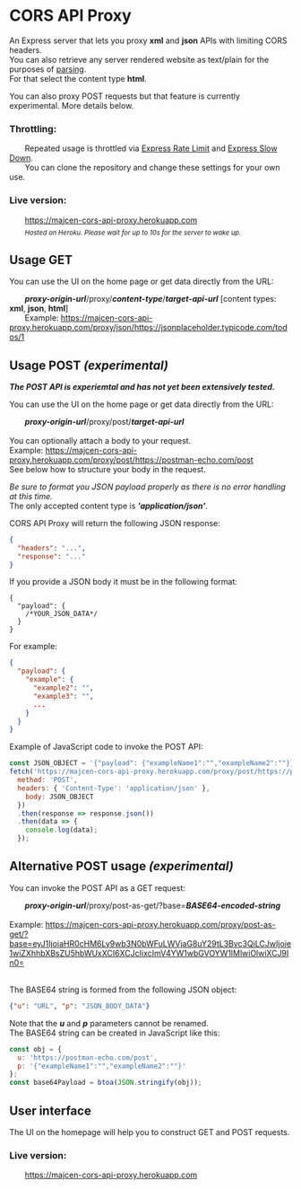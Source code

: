 # CORS API Proxy

An Express server that lets you proxy **xml** and **json** APIs with limiting CORS headers.<br/>
You can also retrieve any server rendered website as text/plain for the purposes of [parsing](https://developer.mozilla.org/en-US/docs/Web/API/DOMParser).<br/>
For that select the content type **html**.

You can also proxy POST requests but that feature is currently experimental. More details below.

### Throttling:
&nbsp;&nbsp;&nbsp;&nbsp;&nbsp;&nbsp; Repeated usage is throttled via [Express Rate Limit](https://www.npmjs.com/package/express-rate-limit) and [Express Slow Down](https://www.npmjs.com/package/express-slow-down).<br/>
&nbsp;&nbsp;&nbsp;&nbsp;&nbsp;&nbsp; You can clone the repository and change these settings for your own use.

### Live version:
&nbsp;&nbsp;&nbsp;&nbsp;&nbsp;&nbsp; https://majcen-cors-api-proxy.herokuapp.com <br/>
&nbsp;&nbsp;&nbsp;&nbsp;&nbsp;&nbsp; <sub>*Hosted on Heroku. Please wait for up to 10s for the server to wake up.*</sup>


## Usage GET

You can use the UI on the home page or get data directly from the URL:

&nbsp;&nbsp;&nbsp;&nbsp;&nbsp;&nbsp; ***proxy-origin-url***/proxy/***content-type***/***target-api-url***  [content types: **xml**, **json**, **html**]<br/>
&nbsp;&nbsp;&nbsp;&nbsp;&nbsp;&nbsp; Example: https://majcen-cors-api-proxy.herokuapp.com/proxy/json/https://jsonplaceholder.typicode.com/todos/1

## Usage POST *(experimental)*
***The POST API is experiemtal and has not yet been extensively tested.*** <br/>

You can use the UI on the home page or get data directly from the URL:

&nbsp;&nbsp;&nbsp;&nbsp;&nbsp;&nbsp; ***proxy-origin-url***/proxy/post/***target-api-url*** <br/><br/>
You can optionally attach a body to your request.<br/>
Example: https://majcen-cors-api-proxy.herokuapp.com/proxy/post/https://postman-echo.com/post <br/>
See below how to structure your body in the request.<br/>

*Be sure to format you JSON payload properly as there is no error handling at this time.*<br/>
The only accepted content type is ***'application/json'***.<br/>

CORS API Proxy will return the following JSON response:
```JSON
{
  "headers": "...",
  "response": "..."
}
```

If you provide a JSON body it must be in the following format:

```JSONC
{
  "payload": {
    /*YOUR_JSON_DATA*/
  }
}
```
For example:
```JSON
{
  "payload": {
    "example": {
      "example2": "",
      "example3": "",
      ...
    }
  }
}
```
Example of JavaScript code to invoke the POST API:
```Javascript
const JSON_OBJECT = '{"payload": {"exampleName1":"","exampleName2":""}}';
fetch('https://majcen-cors-api-proxy.herokuapp.com/proxy/post/https://postman-echo.com/post', {
  method: 'POST',
  headers: { 'Content-Type': 'application/json' },
    body: JSON_OBJECT
  })
  .then(response => response.json())
  .then(data => {
    console.log(data);
  });
```
## Alternative POST usage *(experimental)*
You can invoke the POST API as a GET request:

&nbsp;&nbsp;&nbsp;&nbsp;&nbsp;&nbsp; ***proxy-origin-url***/proxy/post-as-get/?base=***BASE64-encoded-string*** <br/><br/>
Example: https://majcen-cors-api-proxy.herokuapp.com/proxy/post-as-get/?base=eyJ1IjoiaHR0cHM6Ly9wb3N0bWFuLWVjaG8uY29tL3Bvc3QiLCJwIjoie1wiZXhhbXBsZU5hbWUxXCI6XCJcIixcImV4YW1wbGVOYW1lMlwiOlwiXCJ9In0=

<br/>The BASE64 string is formed from the following JSON object:
```JSON
{"u": "URL", "p": "JSON_BODY_DATA"}
```
Note that the ***u*** and ***p*** parameters cannot be renamed.<br/>
The BASE64 string can be created in JavaScript like this:
```Javascript
const obj = {
  u: 'https://postman-echo.com/post',
  p: '{"exampleName1":"","exampleName2":""}'
};
const base64Payload = btoa(JSON.stringify(obj));
```

## User interface

The UI on the homepage will help you to construct GET and POST requests.

### Live version:
&nbsp;&nbsp;&nbsp;&nbsp;&nbsp;&nbsp; https://majcen-cors-api-proxy.herokuapp.com <br/>